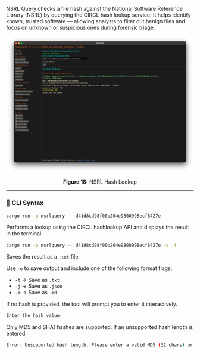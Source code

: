 NSRL Query checks a file hash against the National Software Reference Library (NSRL) by querying the CIRCL hash lookup service. It helps identify known, trusted software — allowing analysts to filter out benign files and focus on unknown or suspicious ones during forensic triage.

![NSRL Hash Lookup](../images/nsrlquery.png)

<p align="center"><strong>Figure 18:</strong> NSRL Hash Lookup</p>

---

### 🔧 CLI Syntax

```bash
cargo run -p nsrlquery -- d41d8cd98f00b204e9800998ecf8427e
```

Performs a lookup using the CIRCL hashlookup API and displays the result in the terminal.

```bash
cargo run -p nsrlquery -- d41d8cd98f00b204e9800998ecf8427e -o -t
```

Saves the result as a `.txt` file.

Use `-o` to save output and include one of the following format flags:
- `-t` → Save as `.txt`
- `-j` → Save as `.json`
- `-m` → Save as `.md`

If no hash is provided, the tool will prompt you to enter it interactively.

```bash
Enter the hash value:
```

Only MD5 and SHA1 hashes are supported. If an unsupported hash length is entered:

```bash
Error: Unsupported hash length. Please enter a valid MD5 (32 chars) or SHA1 (40 chars) hash.
```

